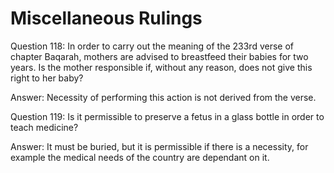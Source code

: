 Miscellaneous Rulings
=====================

Question 118: In order to carry out the meaning of the 233rd verse of
chapter Baqarah, mothers are advised to breastfeed their babies for two
years. Is the mother responsible if, without any reason, does not give
this right to her baby?

Answer: Necessity of performing this action is not derived from the
verse.

Question 119: Is it permissible to preserve a fetus in a glass bottle in
order to teach medicine?

Answer: It must be buried, but it is permissible if there is a
necessity, for example the medical needs of the country are dependant on
it.


